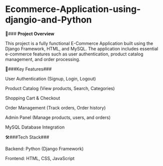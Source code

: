 # **Ecommerce-Application-using-djangio-and-Python**
📌### **Project Overview**

This project is a fully functional E-Commerce Application built using the Django Framework, HTML, and MySQL. The application includes essential e-commerce features such as user authentication, product catalog management, and order processing.

🔑###Key Features###

User Authentication (Signup, Login, Logout) <br>

Product Catalog (View products, Search, Categories)<br>

Shopping Cart & Checkout<br>

Order Management (Track orders, Order history)<br>

Admin Panel (Manage products, users, and orders)<br>

MySQL Database Integration<br>

🛠️###Tech Stack### 

Backend: Python (Django Framework)<br>

Frontend: HTML, CSS, JavaScript
